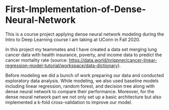 # First-Implementation-of-Dense-Neural-Network

This is a course project applying dense neural network modeling during the Intro to Deep Learning course I am taking at UConn in Fall 2020.

In this project my teammates and I have created a data set merging lung cancer data with health insurance, poverty, and income data to predict the cancer mortality rate (source: https://data.world/nrippner/cancer-linear-regression-model-tutorial/workspace/data-dictionary). 

Before modeling we did a bunch of work preparing our data and conducted exploratory data analysis. While modeling, we also used baseline models including linear regression, random forest, and decision tree along with dense neural network to compare their performance. Moreover, for the dense neural network part we not only set up a basic architecture but also implemented a k-fold cross-validation to improve our model.
